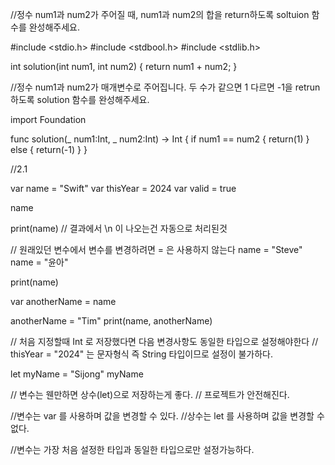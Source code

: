 //정수 num1과 num2가 주어질 때, num1과 num2의 합을 return하도록 soltuion 함수를 완성해주세요.

#include <stdio.h>
#include <stdbool.h>
#include <stdlib.h>

int solution(int num1, int num2) {
    return num1 + num2;
}

//정수 num1과 num2가 매개변수로 주어집니다. 두 수가 같으면 1 다르면 -1을 retrun하도록 solution 함수를 완성해주세요.

import Foundation

func solution(_ num1:Int, _ num2:Int) -> Int {
    if num1 == num2 {
        return(1)
    } else {
        return(-1)
    }
}


//2.1

var name = "Swift"
var thisYear = 2024
var valid = true

name

print(name)
// 결과에서 \n 이 나오는건 자동으로 처리된것

// 원래있던 변수에서 변수를 변경하려면 = 은 사용하지 않는다
name = "Steve"
name = "윤아"

print(name)

var anotherName = name

anotherName = "Tim"
print(name, anotherName)

// 처음 지정할때 Int 로 저장했다면 다음 변경사항도 동일한 타입으로 설정해야한다
// thisYear = "2024" 는 문자형식 즉 String 타입이므로 설정이 불가하다.

let myName = "Sijong"
myName

// 변수는 웬만하면 상수(let)으로 저장하는게 좋다.
// 프로젝트가 안전해진다.


//변수는 var 를 사용하며 값을 변경할 수 있다.
//상수는 let 를 사용하며 값을 변경할 수 없다.

//변수는 가장 처음 설정한 타입과 동일한 타입으로만 설정가능하다.

